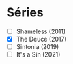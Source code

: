 # Séries

- [ ] Shameless (2011)
- [x] The Deuce (2017)
- [ ] Sintonia (2019)
- [ ] It's a Sin (2021)

